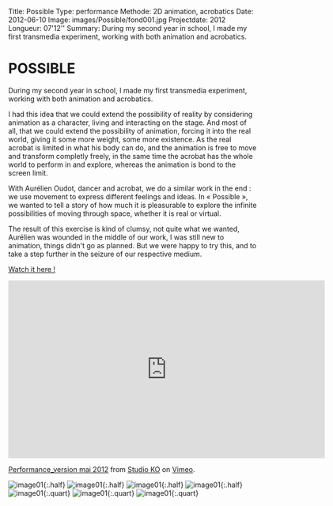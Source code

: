 Title: Possible
Type: performance
Methode: 2D animation, acrobatics
Date: 2012-06-10
Image: images/Possible/fond001.jpg
Projectdate: 2012
Longueur: 07'12''
Summary: During my second year in school, I made my first transmedia experiment, working with both animation and acrobatics.

# POSSIBLE

During my second year in school, I made my first transmedia experiment, working with both animation and acrobatics.

I had this idea that we could extend the possibility of reality by considering animation as a character, living and interacting on the stage. And most of all, that we could extend the possibility of animation, forcing it into the real world, giving it some more weight, some more existence. As the real acrobat is limited in what his body can do, and the animation is free to move and transform completly freely, in the same time the acrobat has the whole world to perform in and explore, whereas the animation is bond to the screen limit.

With Aurélien Oudot, dancer and acrobat, we do a similar work in the end : we use movement to express different feelings and ideas. In « Possible », we wanted to tell a story of how much it is pleasurable to explore the infinite possibilities of moving through space, whether it is real or virtual. 

The result of this exercise is kind of clumsy, not quite what we wanted, Aurélien was wounded in the middle of our work, I was still new to animation, things didn't go as planned. But we were happy to try this, and to take a step further in the seizure of our respective medium.

[Watch it here !](https://vimeo.com/42343804)

<iframe src="https://player.vimeo.com/video/42343804" width="640" height="360" frameborder="0" webkitallowfullscreen mozallowfullscreen allowfullscreen></iframe>
<p><a href="https://vimeo.com/42343804">Performance_version mai 2012</a> from <a href="https://vimeo.com/studioko">Studio KO</a> on <a href="https://vimeo.com">Vimeo</a>.</p>

![image01](images/Possible/plan2_dos_002.jpg){:.half}
![image01](images/Possible/DSC03019.jpg){:.half}
![image01](images/Possible/plan2_dos_003.jpg){:.half}
![image01](images/Possible/DSC03022.jpg){:.half}
![image01](images/Possible/story_3nov11.jpg){:.quart}
![image01](images/Possible/story_3nov11_1.jpg){:.quart}
![image01](images/Possible/story_3nov11_2.jpg){:.quart}

